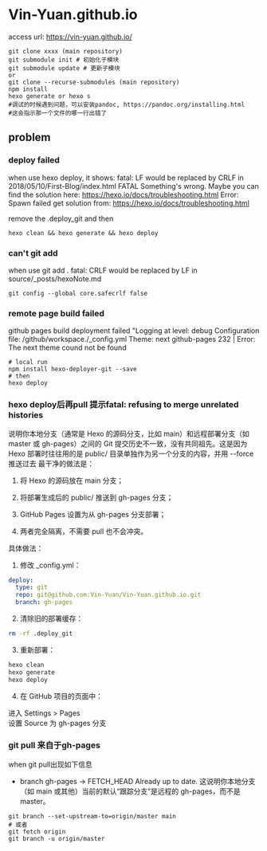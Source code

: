 # Vin-Yuan.github.io

access url: https://vin-yuan.github.io/

```shell
git clone xxxx (main repository)
git submodule init # 初始化子模块
git submodule update # 更新子模块
or
git clone --recurse-submodules (main repository)
npm install
hexo generate or hexo s
#调试的时候遇到问题，可以安装pandoc, https://pandoc.org/installing.html
#这会指示那一个文件的哪一行出错了
```


## problem

### deploy failed
when use hexo deploy, it shows:
fatal: LF would be replaced by CRLF in 2018/05/10/First-Blog/index.html
FATAL Something's wrong. Maybe you can find the solution here: https://hexo.io/docs/troubleshooting.html
Error: Spawn failed
get solution from: https://hexo.io/docs/troubleshooting.html

remove the .deploy_git and then 
```
hexo clean && hexo generate && hexo deploy
```

### can't git add
when use git add .
fatal: CRLF would be replaced by LF in source/_posts/hexoNote.md
```
git config --global core.safecrlf false
```

### remote page build failed
github pages build deployment failed
"Logging at level: debug Configuration file: /github/workspace./_config.yml Theme: next github-pages 232 | Error: The next theme cound not be found
```shell
# local run
npm install hexo-deployer-git --save
# then 
hexo deploy
```

### hexo deploy后再pull 提示fatal: refusing to merge unrelated histories
说明你本地分支（通常是 Hexo 的源码分支，比如 main）和远程部署分支（如 master 或 gh-pages）之间的 Git 提交历史不一致，没有共同祖先。这是因为 Hexo 部署时往往用的是 public/ 目录单独作为另一个分支的内容，并用 --force 推送过去
最干净的做法是：

1. 将 Hexo 的源码放在 main 分支；

2. 将部署生成后的 public/ 推送到 gh-pages 分支；

3. GitHub Pages 设置为从 gh-pages 分支部署；

4. 两者完全隔离，不需要 pull 也不会冲突。

具体做法：  
1. 修改 _config.yml：

```yaml
deploy:
  type: git
  repo: git@github.com:Vin-Yuan/Vin-Yuan.github.io.git
  branch: gh-pages
```
2. 清除旧的部署缓存：

```bash
rm -rf .deploy_git
```
3. 重新部署：

```bash
hexo clean
hexo generate
hexo deploy
```
4. 在 GitHub 项目的页面中：  

进入 Settings > Pages  
设置 Source 为 gh-pages 分支

### git pull 来自于gh-pages 
when git pull出现如下信息
 * branch            gh-pages   -> FETCH_HEAD
Already up to date.
这说明你本地分支（如 main 或其他）当前的默认“跟踪分支”是远程的 gh-pages，而不是 master。
```shell
git branch --set-upstream-to=origin/master main
# 或者
git fetch origin
git branch -u origin/master
```

